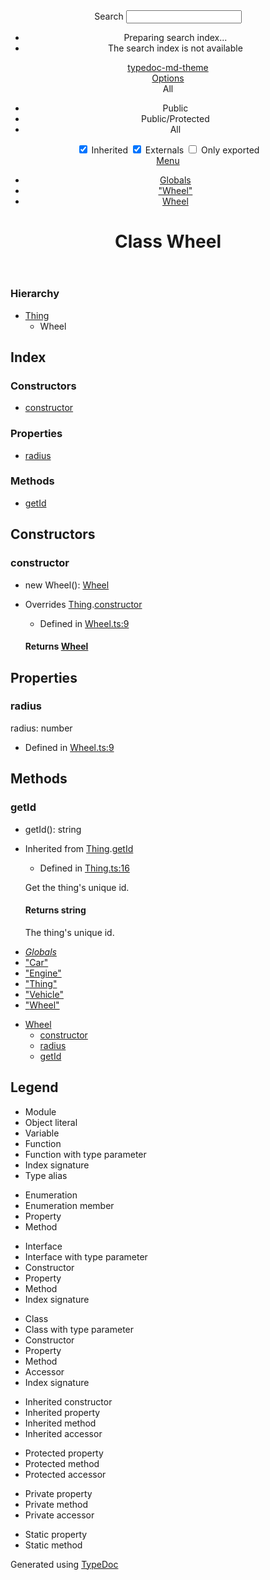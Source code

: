 <!doctype html>
<html class="default no-js">
<head>
	<meta charset="utf-8">
	<meta http-equiv="X-UA-Compatible" content="IE=edge">
	<title>Wheel | typedoc-md-theme</title>
	<meta name="description" content="">
	<meta name="viewport" content="width=device-width, initial-scale=1">
	<link rel="stylesheet" href="../assets/css/main.css">
</head>
<body>
<header>
	<div class="tsd-page-toolbar">
		<div class="container">
			<div class="table-wrap">
				<div class="table-cell" id="tsd-search" data-index="../assets/js/search.js" data-base="..">
					<div class="field">
						<label for="tsd-search-field" class="tsd-widget search no-caption">Search</label>
						<input id="tsd-search-field" type="text" />
					</div>
					<ul class="results">
						<li class="state loading">Preparing search index...</li>
						<li class="state failure">The search index is not available</li>
					</ul>
					<a href="../index.html" class="title">typedoc-md-theme</a>
				</div>
				<div class="table-cell" id="tsd-widgets">
					<div id="tsd-filter">
						<a href="#" class="tsd-widget options no-caption" data-toggle="options">Options</a>
						<div class="tsd-filter-group">
							<div class="tsd-select" id="tsd-filter-visibility">
								<span class="tsd-select-label">All</span>
								<ul class="tsd-select-list">
									<li data-value="public">Public</li>
									<li data-value="protected">Public/Protected</li>
									<li data-value="private" class="selected">All</li>
								</ul>
							</div>
							<input type="checkbox" id="tsd-filter-inherited" checked />
							<label class="tsd-widget" for="tsd-filter-inherited">Inherited</label>
							<input type="checkbox" id="tsd-filter-externals" checked />
							<label class="tsd-widget" for="tsd-filter-externals">Externals</label>
							<input type="checkbox" id="tsd-filter-only-exported" />
							<label class="tsd-widget" for="tsd-filter-only-exported">Only exported</label>
						</div>
					</div>
					<a href="#" class="tsd-widget menu no-caption" data-toggle="menu">Menu</a>
				</div>
			</div>
		</div>
	</div>
	<div class="tsd-page-title">
		<div class="container">
			<ul class="tsd-breadcrumb">
				<li>
					<a href="../globals.md">Globals</a>
				</li>
				<li>
					<a href="../modules/_wheel_.md">&quot;Wheel&quot;</a>
				</li>
				<li>
					<a href="_wheel_.wheel.md">Wheel</a>
				</li>
			</ul>
			<h1>Class Wheel</h1>
		</div>
	</div>
</header>
<div class="container container-main">
	<div class="row">
		<div class="col-8 col-content">
			<section class="tsd-panel tsd-hierarchy">
				<h3>Hierarchy</h3>
				<ul class="tsd-hierarchy">
					<li>
						<a href="_thing_.thing.md" class="tsd-signature-type">Thing</a>
						<ul class="tsd-hierarchy">
							<li>
								<span class="target">Wheel</span>
							</li>
						</ul>
					</li>
				</ul>
			</section>
			<section class="tsd-panel-group tsd-index-group">
				<h2>Index</h2>
				<section class="tsd-panel tsd-index-panel">
					<div class="tsd-index-content">
						<section class="tsd-index-section ">
							<h3>Constructors</h3>
							<ul class="tsd-index-list">
								<li class="tsd-kind-constructor tsd-parent-kind-class tsd-is-overwrite"><a href="_wheel_.wheel.md#constructor" class="tsd-kind-icon">constructor</a></li>
							</ul>
						</section>
						<section class="tsd-index-section ">
							<h3>Properties</h3>
							<ul class="tsd-index-list">
								<li class="tsd-kind-property tsd-parent-kind-class"><a href="_wheel_.wheel.md#radius" class="tsd-kind-icon">radius</a></li>
							</ul>
						</section>
						<section class="tsd-index-section tsd-is-inherited">
							<h3>Methods</h3>
							<ul class="tsd-index-list">
								<li class="tsd-kind-method tsd-parent-kind-class tsd-is-inherited"><a href="_wheel_.wheel.md#getid" class="tsd-kind-icon">get<wbr>Id</a></li>
							</ul>
						</section>
					</div>
				</section>
			</section>
			<section class="tsd-panel-group tsd-member-group ">
				<h2>Constructors</h2>
				<section class="tsd-panel tsd-member tsd-kind-constructor tsd-parent-kind-class tsd-is-overwrite">
					<a name="constructor" class="tsd-anchor"></a>
					<h3>constructor</h3>
					<ul class="tsd-signatures tsd-kind-constructor tsd-parent-kind-class tsd-is-overwrite">
						<li class="tsd-signature tsd-kind-icon">new <wbr>Wheel<span class="tsd-signature-symbol">(</span><span class="tsd-signature-symbol">)</span><span class="tsd-signature-symbol">: </span><a href="_wheel_.wheel.md" class="tsd-signature-type">Wheel</a></li>
					</ul>
					<ul class="tsd-descriptions">
						<li class="tsd-description">
							<aside class="tsd-sources">
								<p>Overrides <a href="_thing_.thing.md">Thing</a>.<a href="_thing_.thing.md#constructor">constructor</a></p>
								<ul>
									<li>Defined in <a href="https://github.com/thepalebluedot/typedoc-md-theme/blob/671446c/testSrc/Wheel.ts#L9">Wheel.ts:9</a></li>
								</ul>
							</aside>
							<h4 class="tsd-returns-title">Returns <a href="_wheel_.wheel.md" class="tsd-signature-type">Wheel</a></h4>
						</li>
					</ul>
				</section>
			</section>
			<section class="tsd-panel-group tsd-member-group ">
				<h2>Properties</h2>
				<section class="tsd-panel tsd-member tsd-kind-property tsd-parent-kind-class">
					<a name="radius" class="tsd-anchor"></a>
					<h3>radius</h3>
					<div class="tsd-signature tsd-kind-icon">radius<span class="tsd-signature-symbol">:</span> <span class="tsd-signature-type">number</span></div>
					<aside class="tsd-sources">
						<ul>
							<li>Defined in <a href="https://github.com/thepalebluedot/typedoc-md-theme/blob/671446c/testSrc/Wheel.ts#L9">Wheel.ts:9</a></li>
						</ul>
					</aside>
				</section>
			</section>
			<section class="tsd-panel-group tsd-member-group tsd-is-inherited">
				<h2>Methods</h2>
				<section class="tsd-panel tsd-member tsd-kind-method tsd-parent-kind-class tsd-is-inherited">
					<a name="getid" class="tsd-anchor"></a>
					<h3>get<wbr>Id</h3>
					<ul class="tsd-signatures tsd-kind-method tsd-parent-kind-class tsd-is-inherited">
						<li class="tsd-signature tsd-kind-icon">get<wbr>Id<span class="tsd-signature-symbol">(</span><span class="tsd-signature-symbol">)</span><span class="tsd-signature-symbol">: </span><span class="tsd-signature-type">string</span></li>
					</ul>
					<ul class="tsd-descriptions">
						<li class="tsd-description">
							<aside class="tsd-sources">
								<p>Inherited from <a href="_thing_.thing.md">Thing</a>.<a href="_thing_.thing.md#getid">getId</a></p>
								<ul>
									<li>Defined in <a href="https://github.com/thepalebluedot/typedoc-md-theme/blob/671446c/testSrc/Thing.ts#L16">Thing.ts:16</a></li>
								</ul>
							</aside>
							<div class="tsd-comment tsd-typography">
								<div class="lead">
									<p>Get the thing&#39;s unique id.</p>
								</div>
							</div>
							<h4 class="tsd-returns-title">Returns <span class="tsd-signature-type">string</span></h4>
							<p>The thing&#39;s unique id.</p>
						</li>
					</ul>
				</section>
			</section>
		</div>
		<div class="col-4 col-menu menu-sticky-wrap menu-highlight">
			<nav class="tsd-navigation primary">
				<ul>
					<li class="globals  ">
						<a href="../globals.md"><em>Globals</em></a>
					</li>
					<li class=" tsd-kind-external-module">
						<a href="../modules/_car_.md">"<wbr>Car"</a>
					</li>
					<li class=" tsd-kind-external-module">
						<a href="../modules/_engine_.md">"<wbr>Engine"</a>
					</li>
					<li class=" tsd-kind-external-module">
						<a href="../modules/_thing_.md">"<wbr>Thing"</a>
					</li>
					<li class=" tsd-kind-external-module">
						<a href="../modules/_vehicle_.md">"<wbr>Vehicle"</a>
					</li>
					<li class="current tsd-kind-external-module">
						<a href="../modules/_wheel_.md">"<wbr>Wheel"</a>
					</li>
				</ul>
			</nav>
			<nav class="tsd-navigation secondary menu-sticky">
				<ul class="before-current">
				</ul>
				<ul class="current">
					<li class="current tsd-kind-class tsd-parent-kind-external-module">
						<a href="_wheel_.wheel.md" class="tsd-kind-icon">Wheel</a>
						<ul>
							<li class=" tsd-kind-constructor tsd-parent-kind-class tsd-is-overwrite">
								<a href="_wheel_.wheel.md#constructor" class="tsd-kind-icon">constructor</a>
							</li>
							<li class=" tsd-kind-property tsd-parent-kind-class">
								<a href="_wheel_.wheel.md#radius" class="tsd-kind-icon">radius</a>
							</li>
							<li class=" tsd-kind-method tsd-parent-kind-class tsd-is-inherited">
								<a href="_wheel_.wheel.md#getid" class="tsd-kind-icon">get<wbr>Id</a>
							</li>
						</ul>
					</li>
				</ul>
				<ul class="after-current">
				</ul>
			</nav>
		</div>
	</div>
</div>
<footer class="with-border-bottom">
	<div class="container">
		<h2>Legend</h2>
		<div class="tsd-legend-group">
			<ul class="tsd-legend">
				<li class="tsd-kind-module"><span class="tsd-kind-icon">Module</span></li>
				<li class="tsd-kind-object-literal"><span class="tsd-kind-icon">Object literal</span></li>
				<li class="tsd-kind-variable"><span class="tsd-kind-icon">Variable</span></li>
				<li class="tsd-kind-function"><span class="tsd-kind-icon">Function</span></li>
				<li class="tsd-kind-function tsd-has-type-parameter"><span class="tsd-kind-icon">Function with type parameter</span></li>
				<li class="tsd-kind-index-signature"><span class="tsd-kind-icon">Index signature</span></li>
				<li class="tsd-kind-type-alias"><span class="tsd-kind-icon">Type alias</span></li>
			</ul>
			<ul class="tsd-legend">
				<li class="tsd-kind-enum"><span class="tsd-kind-icon">Enumeration</span></li>
				<li class="tsd-kind-enum-member"><span class="tsd-kind-icon">Enumeration member</span></li>
				<li class="tsd-kind-property tsd-parent-kind-enum"><span class="tsd-kind-icon">Property</span></li>
				<li class="tsd-kind-method tsd-parent-kind-enum"><span class="tsd-kind-icon">Method</span></li>
			</ul>
			<ul class="tsd-legend">
				<li class="tsd-kind-interface"><span class="tsd-kind-icon">Interface</span></li>
				<li class="tsd-kind-interface tsd-has-type-parameter"><span class="tsd-kind-icon">Interface with type parameter</span></li>
				<li class="tsd-kind-constructor tsd-parent-kind-interface"><span class="tsd-kind-icon">Constructor</span></li>
				<li class="tsd-kind-property tsd-parent-kind-interface"><span class="tsd-kind-icon">Property</span></li>
				<li class="tsd-kind-method tsd-parent-kind-interface"><span class="tsd-kind-icon">Method</span></li>
				<li class="tsd-kind-index-signature tsd-parent-kind-interface"><span class="tsd-kind-icon">Index signature</span></li>
			</ul>
			<ul class="tsd-legend">
				<li class="tsd-kind-class"><span class="tsd-kind-icon">Class</span></li>
				<li class="tsd-kind-class tsd-has-type-parameter"><span class="tsd-kind-icon">Class with type parameter</span></li>
				<li class="tsd-kind-constructor tsd-parent-kind-class"><span class="tsd-kind-icon">Constructor</span></li>
				<li class="tsd-kind-property tsd-parent-kind-class"><span class="tsd-kind-icon">Property</span></li>
				<li class="tsd-kind-method tsd-parent-kind-class"><span class="tsd-kind-icon">Method</span></li>
				<li class="tsd-kind-accessor tsd-parent-kind-class"><span class="tsd-kind-icon">Accessor</span></li>
				<li class="tsd-kind-index-signature tsd-parent-kind-class"><span class="tsd-kind-icon">Index signature</span></li>
			</ul>
			<ul class="tsd-legend">
				<li class="tsd-kind-constructor tsd-parent-kind-class tsd-is-inherited"><span class="tsd-kind-icon">Inherited constructor</span></li>
				<li class="tsd-kind-property tsd-parent-kind-class tsd-is-inherited"><span class="tsd-kind-icon">Inherited property</span></li>
				<li class="tsd-kind-method tsd-parent-kind-class tsd-is-inherited"><span class="tsd-kind-icon">Inherited method</span></li>
				<li class="tsd-kind-accessor tsd-parent-kind-class tsd-is-inherited"><span class="tsd-kind-icon">Inherited accessor</span></li>
			</ul>
			<ul class="tsd-legend">
				<li class="tsd-kind-property tsd-parent-kind-class tsd-is-protected"><span class="tsd-kind-icon">Protected property</span></li>
				<li class="tsd-kind-method tsd-parent-kind-class tsd-is-protected"><span class="tsd-kind-icon">Protected method</span></li>
				<li class="tsd-kind-accessor tsd-parent-kind-class tsd-is-protected"><span class="tsd-kind-icon">Protected accessor</span></li>
			</ul>
			<ul class="tsd-legend">
				<li class="tsd-kind-property tsd-parent-kind-class tsd-is-private"><span class="tsd-kind-icon">Private property</span></li>
				<li class="tsd-kind-method tsd-parent-kind-class tsd-is-private"><span class="tsd-kind-icon">Private method</span></li>
				<li class="tsd-kind-accessor tsd-parent-kind-class tsd-is-private"><span class="tsd-kind-icon">Private accessor</span></li>
			</ul>
			<ul class="tsd-legend">
				<li class="tsd-kind-property tsd-parent-kind-class tsd-is-static"><span class="tsd-kind-icon">Static property</span></li>
				<li class="tsd-kind-call-signature tsd-parent-kind-class tsd-is-static"><span class="tsd-kind-icon">Static method</span></li>
			</ul>
		</div>
	</div>
</footer>
<div class="container tsd-generator">
	<p>Generated using <a href="http://typedoc.org/" target="_blank">TypeDoc</a></p>
</div>
<div class="overlay"></div>
<script src="../assets/js/main.js"></script>
<script>if (location.protocol == 'file:') document.write('<script src="../assets/js/search.js"><' + '/script>');</script>
</body>
</html>